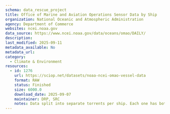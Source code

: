 ```yaml
---
schema: data_rescue_project 
title: Office of Marine and Aviation Operations Sensor Data by Ship
organization: National Oceanic and Atmospheric Administration
agency: Department of Commerce
websites: ncei.noaa.gov
data_source: https://www.ncei.noaa.gov/data/oceans/omao/DAILY/
description: 
last_modified: 2025-09-11
metadata_available: No
metadata_url: 
category:
  - Climate & Environment 
resources:
  - id: 1276
    url: https://sciop.net/datasets/noaa-ncei-omao-vessel-data
    format: RAW
    status: Finished
    size: 6000.0
    download_date: 2025-09-07
    maintainer: DRP, SRC
    notes: Data split into separate torrents per ship. Each one has both P2P and a functional webseed, ensuring users can download the data even if no one is seeding.
---
```

